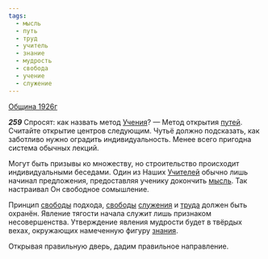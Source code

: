 ```yaml
---
tags:
  - мысль
  - путь
  - труд
  - учитель
  - знание
  - мудрость
  - свобода
  - учение
  - служение
---
```


[Община 1926г](https://127.0.0.1:4002/agni/1926)

___259___
Спросят: как назвать метод [Учения](../../../tags/#учение)? — Метод открытия [путей](../../../tags/#путь). Считайте открытие центров следующим. Чутьё должно подсказать, как заботливо нужно оградить индивидуальность. Менее всего пригодна система обычных лекций.   

Могут быть призывы ко множеству, но строительство происходит индивидуальными беседами. Один из Наших [Учителей](../../../tags/#учитель) обычно лишь начинал предложения, предоставляя ученику докончить [мысль](../../../tags/#мысль). Так настраивал Он свободное сомышление.   

Принцип [свободы](../../../tags/#свобода) подхода, [свободы](../../../tags/#свобода) [служения](../../../tags/#служение) и [труда](../../../tags/#труд) должен быть охранён. Явление тягости начала служит лишь признаком несовершенства. Утверждение явления мудрости будет в твёрдых вехах, окружающих намеченную фигуру [знания](../../../tags/#знание).   

Открывая правильную дверь, дадим правильное направление.   

